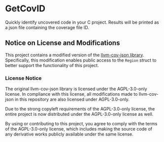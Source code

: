 # GetCovID

Quickly identify uncovered code in your C project. Results will be printed as a json file containing the coverage file ID.

## Notice on License and Modifications

This project contains a modified version of the [llvm-cov-json library](https://github.com/nbars/llvm-cov-json-rs). Specifically, this modification enables public access to the `Region` struct to better support the functionality of this project.

### License Notice

The original llvm-cov-json library is licensed under the AGPL-3.0-only license. In compliance with this license, all modifications made to llvm-cov-json in this repository are also licensed under AGPL-3.0-only.

Due to the strong copyleft requirements of the AGPL-3.0-only license, the entire project is now distributed under the AGPL-3.0-only license as well.

By using or contributing to this project, you agree to comply with the terms of the AGPL-3.0-only license, which includes making the source code of any derivative works publicly available under the same license.